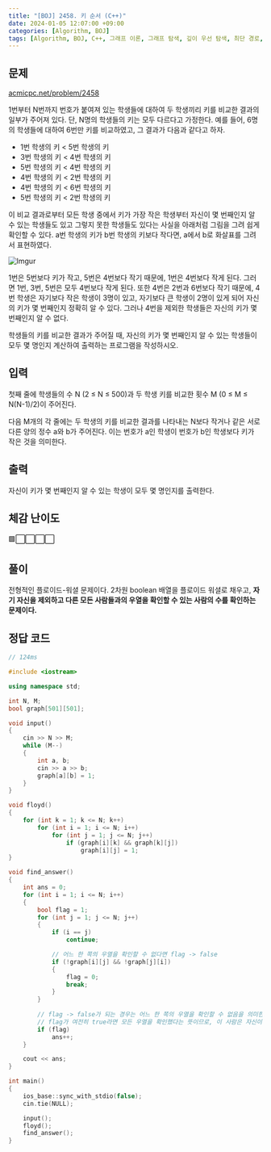 ```yaml
---
title: "[BOJ] 2458. 키 순서 (C++)"
date: 2024-01-05 12:07:00 +09:00
categories: [Algorithm, BOJ]
tags: [Algorithm, BOJ, C++, 그래프 이론, 그래프 탐색, 깊이 우선 탐색, 최단 경로, 플로이드-워셜, Gold 4]
---
```

## **문제**
[acmicpc.net/problem/2458](https://www.acmicpc.net/problem/2458)
<br>

1번부터 N번까지 번호가 붙여져 있는 학생들에 대하여 두 학생끼리 키를 비교한 결과의 일부가 주어져 있다. 단, N명의 학생들의 키는 모두 다르다고 가정한다. 예를 들어, 6명의 학생들에 대하여 6번만 키를 비교하였고, 그 결과가 다음과 같다고 하자.

- 1번 학생의 키 < 5번 학생의 키
- 3번 학생의 키 < 4번 학생의 키
- 5번 학생의 키 < 4번 학생의 키
- 4번 학생의 키 < 2번 학생의 키
- 4번 학생의 키 < 6번 학생의 키
- 5번 학생의 키 < 2번 학생의 키

이 비교 결과로부터 모든 학생 중에서 키가 가장 작은 학생부터 자신이 몇 번째인지 알 수 있는 학생들도 있고 그렇지 못한 학생들도 있다는 사실을 아래처럼 그림을 그려 쉽게 확인할 수 있다. a번 학생의 키가 b번 학생의 키보다 작다면, a에서 b로 화살표를 그려서 표현하였다.

![Imgur](https://i.imgur.com/4CQERTp.png)

1번은 5번보다 키가 작고, 5번은 4번보다 작기 때문에, 1번은 4번보다 작게 된다. 그러면 1번, 3번, 5번은 모두 4번보다 작게 된다. 또한 4번은 2번과 6번보다 작기 때문에, 4번 학생은 자기보다 작은 학생이 3명이 있고, 자기보다 큰 학생이 2명이 있게 되어 자신의 키가 몇 번째인지 정확히 알 수 있다. 그러나 4번을 제외한 학생들은 자신의 키가 몇 번째인지 알 수 없다.

학생들의 키를 비교한 결과가 주어질 때, 자신의 키가 몇 번째인지 알 수 있는 학생들이 모두 몇 명인지 계산하여 출력하는 프로그램을 작성하시오.
<br>

## **입력**
첫째 줄에 학생들의 수 N (2 ≤ N ≤ 500)과 두 학생 키를 비교한 횟수 M (0 ≤ M ≤ N(N-1)/2)이 주어진다.

다음 M개의 각 줄에는 두 학생의 키를 비교한 결과를 나타내는 N보다 작거나 같은 서로 다른 양의 정수 a와 b가 주어진다. 이는 번호가 a인 학생이 번호가 b인 학생보다 키가 작은 것을 의미한다.
<br>

## **출력**
자신이 키가 몇 번째인지 알 수 있는 학생이 모두 몇 명인지를 출력한다.
<br>

## **체감 난이도**
🟩⬜⬜⬜⬜
<br>

## **풀이**
전형적인 플로이드-워셜 문제이다. 2차원 boolean 배열을 플로이드 워셜로 채우고, **자기 자신을 제외하고 다른 모든 사람들과의 우열을 확인할 수 있는 사람의 수를 확인하는 문제이다.**
<br>

## **정답 코드**
```c++
// 124ms

#include <iostream>

using namespace std;

int N, M;
bool graph[501][501];

void input()
{
    cin >> N >> M;
    while (M--)
    {
        int a, b;
        cin >> a >> b;
        graph[a][b] = 1;
    }
}

void floyd()
{
    for (int k = 1; k <= N; k++)
        for (int i = 1; i <= N; i++)
            for (int j = 1; j <= N; j++)
                if (graph[i][k] && graph[k][j])
                    graph[i][j] = 1;
}

void find_answer()
{
    int ans = 0;
    for (int i = 1; i <= N; i++)
    {
        bool flag = 1;
        for (int j = 1; j <= N; j++)
        {
            if (i == j)
                continue;

            // 어느 한 쪽의 우열을 확인할 수 없다면 flag -> false
            if (!graph[i][j] && !graph[j][i])
            {
                flag = 0;
                break;
            }
        }
        
        // flag -> false가 되는 경우는 어느 한 쪽의 우열을 확인할 수 없음을 의미한다.
        // flag가 여전히 true라면 모든 우열을 확인했다는 뜻이므로, 이 사람은 자신이 몇 번째인지 알 수 있다.
        if (flag)
            ans++;
    }

    cout << ans;
}

int main()
{
    ios_base::sync_with_stdio(false);
    cin.tie(NULL);

    input();
    floyd();
    find_answer();
}
```